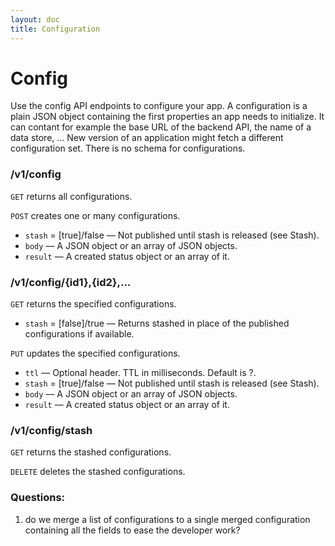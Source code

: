 ```yaml
---
layout: doc
title: Configuration
---
```


# Config

Use the config API endpoints to configure your app. A configuration is a plain JSON object containing the first properties an app needs to initialize. It can contant for example the base URL of the backend API, the name of a data store, ... New version of an application might fetch a different
configuration set. There is no schema for configurations.


### /v1/config

`GET` returns all configurations.

`POST` creates one or many configurations.

- `stash` = [true]/false –– Not published until stash is released (see Stash).
- `body` –– A JSON object or an array of JSON objects.
- `result` –– A created status object or an array of it.


### /v1/config/{id1},{id2},...

`GET` returns the specified configurations.

- `stash` = [false]/true –– Returns stashed in place of the published configurations if available.

`PUT` updates the specified configurations.

- `ttl` –– Optional header. TTL in milliseconds. Default is ?.
- `stash` = [true]/false –– Not published until stash is released (see Stash).
- `body` –– A JSON object or an array of JSON objects.
- `result` –– A created status object or an array of it.


### /v1/config/stash

`GET` returns the stashed configurations.

`DELETE` deletes the stashed configurations.


### Questions:
1. do we merge a list of configurations to a single merged configuration containing all the fields to ease the developer work?
